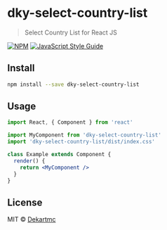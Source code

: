 # dky-select-country-list

> Select Country List for React JS

[![NPM](https://img.shields.io/npm/v/dky-select-country-list.svg)](https://www.npmjs.com/package/dky-select-country-list) [![JavaScript Style Guide](https://img.shields.io/badge/code_style-standard-brightgreen.svg)](https://standardjs.com)

## Install

```bash
npm install --save dky-select-country-list
```

## Usage

```jsx
import React, { Component } from 'react'

import MyComponent from 'dky-select-country-list'
import 'dky-select-country-list/dist/index.css'

class Example extends Component {
  render() {
    return <MyComponent />
  }
}
```

## License

MIT © [Dekartmc](https://github.com/Dekartmc)
